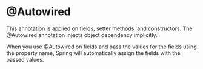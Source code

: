 # @Autowired

This annotation is applied on fields, setter methods, and constructors. The @Autowired annotation injects object dependency implicitly.

When you use @Autowired on fields and pass the values for the fields using the property name, Spring will automatically assign the fields with the passed values.

